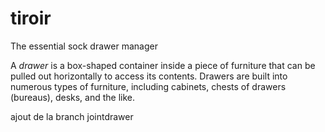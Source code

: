 # tiroir
The essential sock drawer manager


A _drawer_ is a box-shaped container inside a piece of furniture that can be pulled out horizontally to access its contents. Drawers are built into numerous types of furniture, including cabinets, chests of drawers (bureaus), desks, and the like. 




ajout de la branch jointdrawer